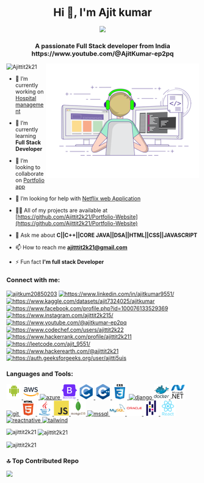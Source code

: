 <h1 align="center">Hi 👋, I'm Ajit kumar</h1>
 <div align="center"> <img src="https://raw.githubusercontent.com/jaiswaladi246/jaiswaladi246/main/banner-3.png"> </div>
<h3 align="center">A passionate Full Stack developer from India <br> https://www.youtube.com/@AjitKumar-ep2pq </h3>
<img align="right" alt="Coding" width="400" src="https://raw.githubusercontent.com/devSouvik/devSouvik/master/gif3.gif">
<p align="left"> <img src="https://komarev.com/ghpvc/?username=Ajittit2k21&label=Profile%20views&color=0e75b6&style=flat" alt="Ajittit2k21" /> </p>

- 🔭 I’m currently working on [Hospital management](https://github.com/Ajittit2k21/HTML-CSS-WITH-jAVA-SCRIPT)

- 🌱 I’m currently learning **Full Stack Developer**

- 👯 I’m looking to collaborate on [Portfolio app](https://github.com/Ajittit2k21/Portfolio-Website)

- 🤝 I’m looking for help with [Netflix web Application](https://github.com/Ajittit2k21/Netflix--WepApplication)

- 👨‍💻 All of my projects are available at [https://github.com/Ajittit2k21/Portfolio-Website](https://github.com/Ajittit2k21/Portfolio-Website)

- 💬 Ask me about **C||C++||CORE JAVA||DSA||HTML||CSS||JAVASCRIPT**

- 📫 How to reach me **ajitttit2k21@gmail.com**

- ⚡ Fun fact **I'm full stack Developer**

<h3 align="left">Connect with me:</h3>
<p align="left">
<a href="https://twitter.com/ajitkum20850203" target="blank"><img align="center" src="https://raw.githubusercontent.com/rahuldkjain/github-profile-readme-generator/master/src/images/icons/Social/twitter.svg" alt="ajitkum20850203" height="30" width="40" /></a>
<a href="https://linkedin.com/in/https://www.linkedin.com/in/ajitkumar9551/" target="blank"><img align="center" src="https://raw.githubusercontent.com/rahuldkjain/github-profile-readme-generator/master/src/images/icons/Social/linked-in-alt.svg" alt="https://www.linkedin.com/in/ajitkumar9551/" height="30" width="40" /></a>
<a href="https://kaggle.com/https://www.kaggle.com/datasets/ajit7324025/ajitkumar" target="blank"><img align="center" src="https://raw.githubusercontent.com/rahuldkjain/github-profile-readme-generator/master/src/images/icons/Social/kaggle.svg" alt="https://www.kaggle.com/datasets/ajit7324025/ajitkumar" height="30" width="40" /></a>
<a href="https://fb.com/https://www.facebook.com/profile.php?id=100076133529369" target="blank"><img align="center" src="https://raw.githubusercontent.com/rahuldkjain/github-profile-readme-generator/master/src/images/icons/Social/facebook.svg" alt="https://www.facebook.com/profile.php?id=100076133529369" height="30" width="40" /></a>
<a href="https://instagram.com/https://www.instagram.com/ajittit2k215/" target="blank"><img align="center" src="https://raw.githubusercontent.com/rahuldkjain/github-profile-readme-generator/master/src/images/icons/Social/instagram.svg" alt="https://www.instagram.com/ajittit2k215/" height="30" width="40" /></a>
<a href="https://www.youtube.com/c/https://www.youtube.com/@ajitkumar-ep2pq" target="blank"><img align="center" src="https://raw.githubusercontent.com/rahuldkjain/github-profile-readme-generator/master/src/images/icons/Social/youtube.svg" alt="https://www.youtube.com/@ajitkumar-ep2pq" height="30" width="40" /></a>
<a href="https://www.codechef.com/users/https://www.codechef.com/users/ajittit2k22" target="blank"><img align="center" src="https://cdn.jsdelivr.net/npm/simple-icons@3.1.0/icons/codechef.svg" alt="https://www.codechef.com/users/ajittit2k22" height="30" width="40" /></a>
<a href="https://www.hackerrank.com/https://www.hackerrank.com/profile/ajittit2k211" target="blank"><img align="center" src="https://raw.githubusercontent.com/rahuldkjain/github-profile-readme-generator/master/src/images/icons/Social/hackerrank.svg" alt="https://www.hackerrank.com/profile/ajittit2k211" height="30" width="40" /></a>
<a href="https://www.leetcode.com/https://leetcode.com/ajit_9551/" target="blank"><img align="center" src="https://raw.githubusercontent.com/rahuldkjain/github-profile-readme-generator/master/src/images/icons/Social/leet-code.svg" alt="https://leetcode.com/ajit_9551/" height="30" width="40" /></a>
<a href="https://www.hackerearth.com/https://www.hackerearth.com/@ajittit2k21" target="blank"><img align="center" src="https://raw.githubusercontent.com/rahuldkjain/github-profile-readme-generator/master/src/images/icons/Social/hackerearth.svg" alt="https://www.hackerearth.com/@ajittit2k21" height="30" width="40" /></a>
<a href="https://auth.geeksforgeeks.org/user/https://auth.geeksforgeeks.org/user/ajitti5uis" target="blank"><img align="center" src="https://raw.githubusercontent.com/rahuldkjain/github-profile-readme-generator/master/src/images/icons/Social/geeks-for-geeks.svg" alt="https://auth.geeksforgeeks.org/user/ajitti5uis" height="30" width="40" /></a>
</p>

<h3 align="left">Languages and Tools:</h3>
<p align="left"> <a href="https://developer.android.com" target="_blank" rel="noreferrer"> <img src="https://raw.githubusercontent.com/devicons/devicon/master/icons/android/android-original-wordmark.svg" alt="android" width="40" height="40"/> </a> <a href="https://aws.amazon.com" target="_blank" rel="noreferrer"> <img src="https://raw.githubusercontent.com/devicons/devicon/master/icons/amazonwebservices/amazonwebservices-original-wordmark.svg" alt="aws" width="40" height="40"/> </a> <a href="https://azure.microsoft.com/en-in/" target="_blank" rel="noreferrer"> <img src="https://www.vectorlogo.zone/logos/microsoft_azure/microsoft_azure-icon.svg" alt="azure" width="40" height="40"/> </a> <a href="https://getbootstrap.com" target="_blank" rel="noreferrer"> <img src="https://raw.githubusercontent.com/devicons/devicon/master/icons/bootstrap/bootstrap-plain-wordmark.svg" alt="bootstrap" width="40" height="40"/> </a> <a href="https://www.cprogramming.com/" target="_blank" rel="noreferrer"> <img src="https://raw.githubusercontent.com/devicons/devicon/master/icons/c/c-original.svg" alt="c" width="40" height="40"/> </a> <a href="https://www.w3schools.com/cpp/" target="_blank" rel="noreferrer"> <img src="https://raw.githubusercontent.com/devicons/devicon/master/icons/cplusplus/cplusplus-original.svg" alt="cplusplus" width="40" height="40"/> </a> <a href="https://www.w3schools.com/css/" target="_blank" rel="noreferrer"> <img src="https://raw.githubusercontent.com/devicons/devicon/master/icons/css3/css3-original-wordmark.svg" alt="css3" width="40" height="40"/> </a> <a href="https://www.djangoproject.com/" target="_blank" rel="noreferrer"> <img src="https://cdn.worldvectorlogo.com/logos/django.svg" alt="django" width="40" height="40"/> </a> <a href="https://www.docker.com/" target="_blank" rel="noreferrer"> <img src="https://raw.githubusercontent.com/devicons/devicon/master/icons/docker/docker-original-wordmark.svg" alt="docker" width="40" height="40"/> </a> <a href="https://dotnet.microsoft.com/" target="_blank" rel="noreferrer"> <img src="https://raw.githubusercontent.com/devicons/devicon/master/icons/dot-net/dot-net-original-wordmark.svg" alt="dotnet" width="40" height="40"/> </a> <a href="https://git-scm.com/" target="_blank" rel="noreferrer"> <img src="https://www.vectorlogo.zone/logos/git-scm/git-scm-icon.svg" alt="git" width="40" height="40"/> </a> <a href="https://www.w3.org/html/" target="_blank" rel="noreferrer"> <img src="https://raw.githubusercontent.com/devicons/devicon/master/icons/html5/html5-original-wordmark.svg" alt="html5" width="40" height="40"/> </a> <a href="https://www.java.com" target="_blank" rel="noreferrer"> <img src="https://raw.githubusercontent.com/devicons/devicon/master/icons/java/java-original.svg" alt="java" width="40" height="40"/> </a> <a href="https://developer.mozilla.org/en-US/docs/Web/JavaScript" target="_blank" rel="noreferrer"> <img src="https://raw.githubusercontent.com/devicons/devicon/master/icons/javascript/javascript-original.svg" alt="javascript" width="40" height="40"/> </a> <a href="https://www.mongodb.com/" target="_blank" rel="noreferrer"> <img src="https://raw.githubusercontent.com/devicons/devicon/master/icons/mongodb/mongodb-original-wordmark.svg" alt="mongodb" width="40" height="40"/> </a> <a href="https://www.microsoft.com/en-us/sql-server" target="_blank" rel="noreferrer"> <img src="https://www.svgrepo.com/show/303229/microsoft-sql-server-logo.svg" alt="mssql" width="40" height="40"/> </a> <a href="https://www.mysql.com/" target="_blank" rel="noreferrer"> <img src="https://raw.githubusercontent.com/devicons/devicon/master/icons/mysql/mysql-original-wordmark.svg" alt="mysql" width="40" height="40"/> </a> <a href="https://www.oracle.com/" target="_blank" rel="noreferrer"> <img src="https://raw.githubusercontent.com/devicons/devicon/master/icons/oracle/oracle-original.svg" alt="oracle" width="40" height="40"/> </a> <a href="https://pandas.pydata.org/" target="_blank" rel="noreferrer"> <img src="https://raw.githubusercontent.com/devicons/devicon/2ae2a900d2f041da66e950e4d48052658d850630/icons/pandas/pandas-original.svg" alt="pandas" width="40" height="40"/> </a> <a href="https://reactjs.org/" target="_blank" rel="noreferrer"> <img src="https://raw.githubusercontent.com/devicons/devicon/master/icons/react/react-original-wordmark.svg" alt="react" width="40" height="40"/> </a> <a href="https://reactnative.dev/" target="_blank" rel="noreferrer"> <img src="https://reactnative.dev/img/header_logo.svg" alt="reactnative" width="40" height="40"/> </a> <a href="https://tailwindcss.com/" target="_blank" rel="noreferrer"> <img src="https://www.vectorlogo.zone/logos/tailwindcss/tailwindcss-icon.svg" alt="tailwind" width="40" height="40"/> </a> </p>

<p><img align="left" src="https://github-readme-stats.vercel.app/api/top-langs?username=ajittit2k21&show_icons=true&locale=en&layout=compact" alt="ajittit2k21" /></p>

<p>&nbsp;<img align="center" src="https://github-readme-stats.vercel.app/api?username=ajittit2k21&show_icons=true&locale=en" alt="ajittit2k21" /></p>

<p><img align="center" src="https://github-readme-streak-stats.herokuapp.com/?user=ajittit2k21&" alt="ajittit2k21" /></p>

### 🔝 Top Contributed Repo
![](https://github-contributor-stats.vercel.app/api?username=Ajittit2k21&limit=5&theme=flat&combine_all_yearly_contributions=true)
